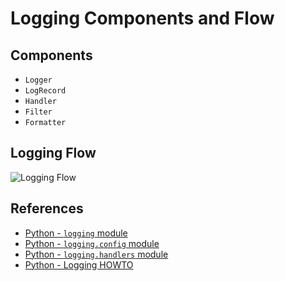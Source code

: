 # Logging Components and Flow

## Components

- `Logger`
- `LogRecord`
- `Handler`
- `Filter`
- `Formatter`

## Logging Flow

![Logging Flow](https://lucas-six.github.io/python-cookbook/imgs/logging_flow.png)

## References

- [Python - `logging` module](https://docs.python.org/3/library/logging.html)
- [Python - `logging.config` module](https://docs.python.org/3/library/logging.config.html)
- [Python - `logging.handlers` module](https://docs.python.org/3/library/logging.handlers.html)
- [Python - Logging HOWTO](https://docs.python.org/3/howto/logging.html)
